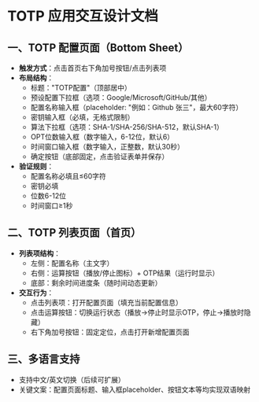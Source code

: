 # TOTP 应用交互设计文档

## 一、TOTP 配置页面（Bottom Sheet）
- **触发方式**：点击首页右下角加号按钮/点击列表项
- **布局结构**：
  - 标题："TOTP配置"（顶部居中）
  - 预设配置下拉框（选项：Google/Microsoft/GitHub/其他）
  - 配置名称输入框（placeholder: "例如：Github 张三"，最大60字符）
  - 密钥输入框（必填，无格式限制）
  - 算法下拉框（选项：SHA-1/SHA-256/SHA-512，默认SHA-1）
  - OPT位数输入框（数字输入，6-12位，默认6）
  - 时间窗口输入框（数字输入，正整数，默认30秒）
  - 确定按钮（底部固定，点击验证表单并保存）
- **验证规则**：
  - 配置名称必填且≤60字符
  - 密钥必填
  - 位数6-12位
  - 时间窗口≥1秒

## 二、TOTP 列表页面（首页）
- **列表项结构**：
  - 左侧：配置名称（主文字）
  - 右侧：运算按钮（播放/停止图标）+ OTP结果（运行时显示）
  - 底部：剩余时间进度条（随时间动态更新）
- **交互行为**：
  - 点击列表项：打开配置页面（填充当前配置信息）
  - 点击运算按钮：切换运行状态（播放→停止时显示OTP，停止→播放时隐藏）
  - 右下角加号按钮：固定定位，点击打开新增配置页面

## 三、多语言支持
- 支持中文/英文切换（后续可扩展）
- 关键文案：配置页面标题、输入框placeholder、按钮文本等均实现双语映射